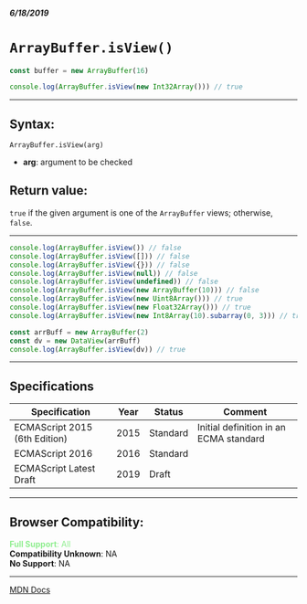 ##### 6/18/2019
# `ArrayBuffer.isView()`

```js
const buffer = new ArrayBuffer(16)

console.log(ArrayBuffer.isView(new Int32Array())) // true
```

---

## Syntax:
`ArrayBuffer.isView(arg)`

* **arg**: argument to be checked 

## Return value:
`true` if the given argument is one of the `ArrayBuffer` views; otherwise, `false`.

---

```js
console.log(ArrayBuffer.isView()) // false
console.log(ArrayBuffer.isView([])) // false
console.log(ArrayBuffer.isView({})) // false
console.log(ArrayBuffer.isView(null)) // false
console.log(ArrayBuffer.isView(undefined)) // false
console.log(ArrayBuffer.isView(new ArrayBuffer(10))) // false
console.log(ArrayBuffer.isView(new Uint8Array())) // true
console.log(ArrayBuffer.isView(new Float32Array())) // true
console.log(ArrayBuffer.isView(new Int8Array(10).subarray(0, 3))) // true

const arrBuff = new ArrayBuffer(2)
const dv = new DataView(arrBuff)
console.log(ArrayBuffer.isView(dv)) // true
```

---

## Specifications
| Specification | Year | Status | Comment |
|---|---|---|---|
| ECMAScript 2015 (6th Edition) | 2015 | Standard | Initial definition in an ECMA standard |
| ECMAScript 2016 | 2016 | Standard |  |
| ECMAScript Latest Draft | 2019 | Draft |  |

---

## Browser Compatibility:
<span style="color: lightgreen">**Full Support**: All</span>  
**Compatibility Unknown**: NA  
**No Support**: NA

---

[MDN Docs](https://developer.mozilla.org/en-US/docs/Web/JavaScript/Reference/Global_Objects/ArrayBuffer/isView)